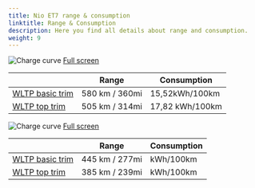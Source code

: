 ```yaml
---
title: Nio ET7 range & consumption
linktitle: Range & Consumption
description: Here you find all details about range and consumption.
weight: 9
---
```

<!-- markdownlint-disable MD033 -->
![Charge curve](../range_1.svg  "Range information")
[Full screen](../range_1.svg)

| | Range  | Consumption  |
|----|-----|------|
| [WLTP basic trim](../../../../../guides/understandingrange/wltp/) | 580 km / 360mi |15,52kWh/100km | 
| [WLTP top trim](../../../../../guides/understandingrange/wltp/) | 505 km / 314mi | 17,82 kWh/100km | 
![Charge curve](../range_2.svg  "Range information")
[Full screen](../range_2.svg)

| | Range  | Consumption  |
|----|-----|------|
| [WLTP basic trim](../../../../../guides/understandingrange/wltp/) | 445 km / 277mi |kWh/100km | 
| [WLTP top trim](../../../../../guides/understandingrange/wltp/) | 385 km / 239mi |  kWh/100km | 
